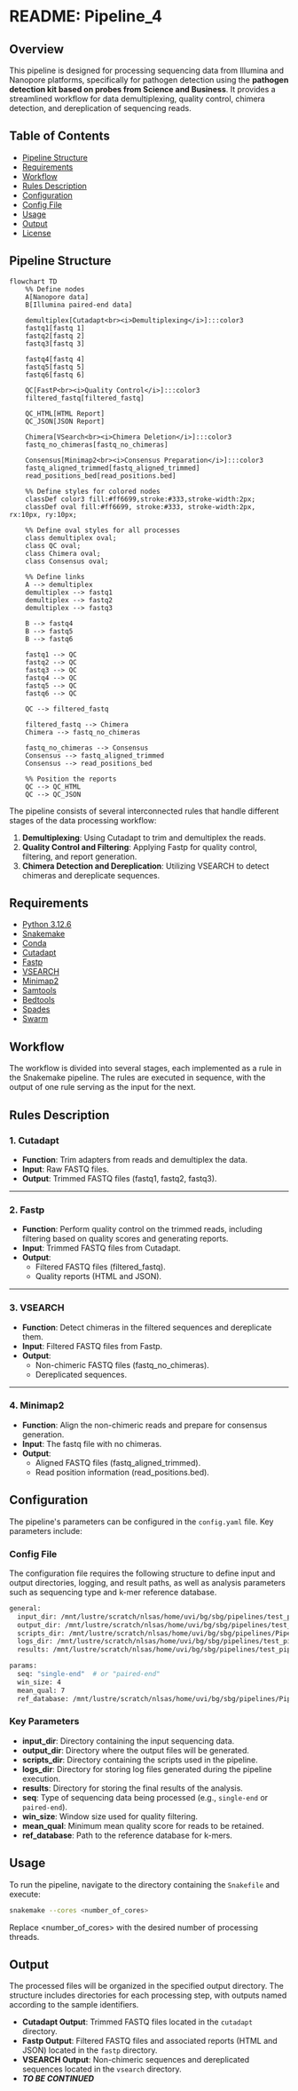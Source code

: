 # README: Pipeline_4

## Overview

This pipeline is designed for processing sequencing data from Illumina and Nanopore platforms, specifically for pathogen detection using the **pathogen detection kit based on probes from Science and Business**. It provides a streamlined workflow for data demultiplexing, quality control, chimera detection, and dereplication of sequencing reads.

## Table of Contents

- [Pipeline Structure](#pipeline-structure)
- [Requirements](#requirements)
- [Workflow](#workflow)
- [Rules Description](#rules-description)
- [Configuration](#configuration)
- [Config File](#config-file)
- [Usage](#usage)
- [Output](#output)
- [License](#license)

## Pipeline Structure


```mermaid
flowchart TD
    %% Define nodes
    A[Nanopore data] 
    B[Illumina paired-end data] 

    demultiplex[Cutadapt<br><i>Demultiplexing</i>]:::color3
    fastq1[fastq 1]
    fastq2[fastq 2]
    fastq3[fastq 3]

    fastq4[fastq 4]
    fastq5[fastq 5]
    fastq6[fastq 6]

    QC[FastP<br><i>Quality Control</i>]:::color3
    filtered_fastq[filtered_fastq]
    
    QC_HTML[HTML Report]
    QC_JSON[JSON Report]

    Chimera[VSearch<br><i>Chimera Deletion</i>]:::color3
    fastq_no_chimeras[fastq_no_chimeras]

    Consensus[Minimap2<br><i>Consensus Preparation</i>]:::color3
    fastq_aligned_trimmed[fastq_aligned_trimmed]
    read_positions_bed[read_positions.bed]

    %% Define styles for colored nodes
    classDef color3 fill:#ff6699,stroke:#333,stroke-width:2px;
    classDef oval fill:#ff6699, stroke:#333, stroke-width:2px, rx:10px, ry:10px;

    %% Define oval styles for all processes
    class demultiplex oval;
    class QC oval;
    class Chimera oval;
    class Consensus oval;

    %% Define links
    A --> demultiplex
    demultiplex --> fastq1
    demultiplex --> fastq2
    demultiplex --> fastq3

    B --> fastq4
    B --> fastq5
    B --> fastq6

    fastq1 --> QC
    fastq2 --> QC
    fastq3 --> QC
    fastq4 --> QC
    fastq5 --> QC
    fastq6 --> QC

    QC --> filtered_fastq

    filtered_fastq --> Chimera
    Chimera --> fastq_no_chimeras

    fastq_no_chimeras --> Consensus
    Consensus --> fastq_aligned_trimmed
    Consensus --> read_positions_bed

    %% Position the reports
    QC --> QC_HTML
    QC --> QC_JSON
```

The pipeline consists of several interconnected rules that handle different stages of the data processing workflow:

1. **Demultiplexing**: Using Cutadapt to trim and demultiplex the reads.
2. **Quality Control and Filtering**: Applying Fastp for quality control, filtering, and report generation.
3. **Chimera Detection and Dereplication**: Utilizing VSEARCH to detect chimeras and dereplicate sequences.

## Requirements

- [Python 3.12.6](https://www.python.org/downloads/release/python-3126/)
- [Snakemake](https://snakemake.readthedocs.io/en/stable/)
- [Conda](https://docs.conda.io/projects/conda/en/latest/user-guide/install/index.html)
- [Cutadapt](https://cutadapt.readthedocs.io/en/stable/)
- [Fastp](https://github.com/OpenGene/fastp)
- [VSEARCH](https://github.com/torognes/vsearch)
- [Minimap2](https://github.com/lh3/minimap2)
- [Samtools](http://www.htslib.org/)
- [Bedtools](https://bedtools.readthedocs.io/en/latest/)
- [Spades]([https://cab.spbu.ru/software/spades/](https://github.com/ablab/spades))
- [Swarm]([https://github.com/Belval/swam](https://github.com/torognes/swarm))


## Workflow

The workflow is divided into several stages, each implemented as a rule in the Snakemake pipeline. The rules are executed in sequence, with the output of one rule serving as the input for the next.

## Rules Description

### 1. Cutadapt

- **Function**: Trim adapters from reads and demultiplex the data.
- **Input**: Raw FASTQ files.
- **Output**: Trimmed FASTQ files (fastq1, fastq2, fastq3).

---

### 2. Fastp

- **Function**: Perform quality control on the trimmed reads, including filtering based on quality scores and generating reports.
- **Input**: Trimmed FASTQ files from Cutadapt.
- **Output**: 
  - Filtered FASTQ files (filtered_fastq).
  - Quality reports (HTML and JSON).

---

### 3. VSEARCH

- **Function**: Detect chimeras in the filtered sequences and dereplicate them.
- **Input**: Filtered FASTQ files from Fastp.
- **Output**: 
  - Non-chimeric FASTQ files (fastq_no_chimeras).
  - Dereplicated sequences.

---

### 4. Minimap2

- **Function**: Align the non-chimeric reads and prepare for consensus generation.
- **Input**: The fastq file with no chimeras.
- **Output**: 
  - Aligned FASTQ files (fastq_aligned_trimmed).
  - Read position information (read_positions.bed).

## Configuration

The pipeline's parameters can be configured in the `config.yaml` file. Key parameters include:

### Config File

The configuration file requires the following structure to define input and output directories, logging, and result paths, as well as analysis parameters such as sequencing type and k-mer reference database.

```bash
general:
  input_dir: /mnt/lustre/scratch/nlsas/home/uvi/bg/sbg/pipelines/test_pipeline4/data
  output_dir: /mnt/lustre/scratch/nlsas/home/uvi/bg/sbg/pipelines/test_pipeline4/output
  scripts_dir: /mnt/lustre/scratch/nlsas/home/uvi/bg/sbg/pipelines/Pipeline_4/scripts
  logs_dir: /mnt/lustre/scratch/nlsas/home/uvi/bg/sbg/pipelines/test_pipeline4/logs
  results: /mnt/lustre/scratch/nlsas/home/uvi/bg/sbg/pipelines/test_pipeline4/results

params:
  seq: "single-end"  # or "paired-end"
  win_size: 4
  mean_qual: 7
  ref_database: /mnt/lustre/scratch/nlsas/home/uvi/bg/sbg/pipelines/Pipeline_4/database.db
```
### Key Parameters

- **input_dir**: Directory containing the input sequencing data.
- **output_dir**: Directory where the output files will be generated.
- **scripts_dir**: Directory containing the scripts used in the pipeline.
- **logs_dir**: Directory for storing log files generated during the pipeline execution.
- **results**: Directory for storing the final results of the analysis.
- **seq**: Type of sequencing data being processed (e.g., `single-end` or `paired-end`).
- **win_size**: Window size used for quality filtering.
- **mean_qual**: Minimum mean quality score for reads to be retained.
- **ref_database**: Path to the reference database for k-mers.

## Usage

To run the pipeline, navigate to the directory containing the `Snakefile` and execute:

```bash
snakemake --cores <number_of_cores>
```
Replace <number_of_cores> with the desired number of processing threads.

## Output

The processed files will be organized in the specified output directory. The structure includes directories for each processing step, with outputs named according to the sample identifiers.

- **Cutadapt Output**: Trimmed FASTQ files located in the `cutadapt` directory.
- **Fastp Output**: Filtered FASTQ files and associated reports (HTML and JSON) located in the `fastp` directory.
- **VSEARCH Output**: Non-chimeric sequences and dereplicated sequences located in the `vsearch` directory.
- ***TO BE CONTINUED***


